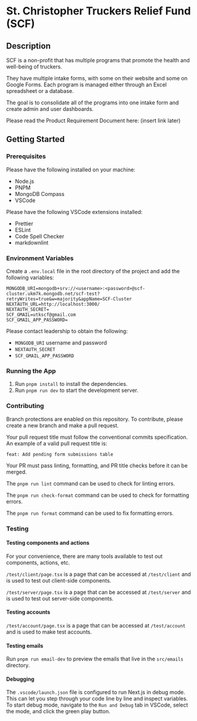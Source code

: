 # St. Christopher Truckers Relief Fund (SCF)

## Description

SCF is a non-profit that has multiple programs that promote the health and well-being of truckers.

They have multiple intake forms, with some on their website and some on Google Forms. Each program is managed either through an Excel spreadsheet or a database.

The goal is to consolidate all of the programs into one intake form and create admin and user dashboards.

Please read the Product Requirement Document here: (insert link later)

## Getting Started

### Prerequisites

Please have the following installed on your machine:

- Node.js
- PNPM
- MongoDB Compass
- VSCode

Please have the following VSCode extensions installed:

- Prettier
- ESLint
- Code Spell Checker
- markdownlint

### Environment Variables

Create a `.env.local` file in the root directory of the project and add the following variables:

```text
MONGODB_URI=mongodb+srv://<username>:<password>@scf-cluster.ukm7k.mongodb.net/scf-test?retryWrites=true&w=majority&appName=SCF-Cluster
NEXTAUTH_URL=http://localhost:3000/
NEXTAUTH_SECRET=
SCF_GMAIL=utkscf@gmail.com
SCF_GMAIL_APP_PASSWORD=
```

Please contact leadership to obtain the following:

- `MONGODB_URI` username and password
- `NEXTAUTH_SECRET`
- `SCF_GMAIL_APP_PASSWORD`

### Running the App

1. Run `pnpm install` to install the dependencies.
2. Run `pnpm run dev` to start the development server.

### Contributing

Branch protections are enabled on this repository.
To contribute, please create a new branch and make a pull request.

Your pull request title must follow the conventional commits specification. An example of a valid pull request title is:

```text
feat: Add pending form submissions table
```

Your PR must pass linting, formatting, and PR title checks before it can be merged.

The `pnpm run lint` command can be used to check for linting errors.

The `pnpm run check-format` command can be used to check for formatting errors.

The `pnpm run format` command can be used to fix formatting errors.

### Testing

#### Testing components and actions

For your convenience, there are many tools available to test out components, actions, etc.

`/test/client/page.tsx` is a page that can be accessed at `/test/client` and is used to test out client-side components.

`/test/server/page.tsx` is a page that can be accessed at `/test/server` and is used to test out server-side components.

#### Testing accounts

`/test/account/page.tsx` is a page that can be accessed at `/test/account` and is used to make test accounts.

#### Testing emails

Run `pnpm run email-dev` to preview the emails that live in the `src/emails` directory.

#### Debugging

The `.vscode/launch.json` file is configured to run Next.js in debug mode. This can let you step through your code line by line and inspect variables.
To start debug mode, navigate to the `Run and Debug` tab in VSCode, select the mode, and click the green play button.

